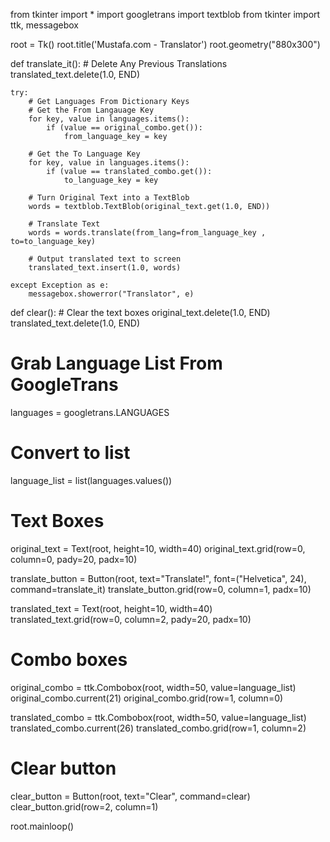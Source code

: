 from tkinter import *
import googletrans
import textblob
from tkinter import ttk, messagebox

root = Tk()
root.title('Mustafa.com - Translator')
root.geometry("880x300")

def translate_it():
	# Delete Any Previous Translations
	translated_text.delete(1.0, END)

	try:
		# Get Languages From Dictionary Keys
		# Get the From Langauage Key
		for key, value in languages.items():
			if (value == original_combo.get()):
				from_language_key = key

		# Get the To Language Key
		for key, value in languages.items():
			if (value == translated_combo.get()):
				to_language_key = key

		# Turn Original Text into a TextBlob
		words = textblob.TextBlob(original_text.get(1.0, END))

		# Translate Text
		words = words.translate(from_lang=from_language_key , to=to_language_key)

		# Output translated text to screen
		translated_text.insert(1.0, words)

	except Exception as e:
		messagebox.showerror("Translator", e)

def clear():
	# Clear the text boxes
	original_text.delete(1.0, END)
	translated_text.delete(1.0, END)


# Grab Language List From GoogleTrans
languages = googletrans.LANGUAGES

# Convert to list
language_list = list(languages.values())

# Text Boxes
original_text = Text(root, height=10, width=40)
original_text.grid(row=0, column=0, pady=20, padx=10)

translate_button = Button(root, text="Translate!", font=("Helvetica", 24), command=translate_it)
translate_button.grid(row=0, column=1, padx=10)

translated_text = Text(root, height=10, width=40)
translated_text.grid(row=0, column=2, pady=20, padx=10)

# Combo boxes
original_combo = ttk.Combobox(root, width=50, value=language_list)
original_combo.current(21)
original_combo.grid(row=1, column=0)

translated_combo = ttk.Combobox(root, width=50, value=language_list)
translated_combo.current(26)
translated_combo.grid(row=1, column=2)

# Clear button
clear_button = Button(root, text="Clear", command=clear)
clear_button.grid(row=2, column=1)

root.mainloop()
